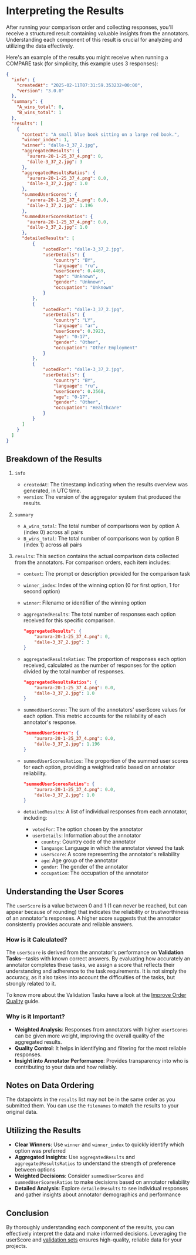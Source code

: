 # Interpreting the Results

After running your comparison order and collecting responses, you'll receive a structured result containing valuable insights from the annotators. Understanding each component of this result is crucial for analyzing and utilizing the data effectively.

Here's an example of the results you might receive when running a COMPARE task (for simplicity, this example uses 3 responses):

```json
{
  "info": {
    "createdAt": "2025-02-11T07:31:59.353232+00:00",
    "version": "3.0.0"
  },
  "summary": {
    "A_wins_total": 0,
    "B_wins_total": 1
  },
  "results": [
    {
      "context": "A small blue book sitting on a large red book.",
      "winner_index": 1,
      "winner": "dalle-3_37_2.jpg",
      "aggregatedResults": {
        "aurora-20-1-25_37_4.png": 0,
        "dalle-3_37_2.jpg": 3
      },
      "aggregatedResultsRatios": {
        "aurora-20-1-25_37_4.png": 0.0,
        "dalle-3_37_2.jpg": 1.0
      },
      "summedUserScores": {
        "aurora-20-1-25_37_4.png": 0.0,
        "dalle-3_37_2.jpg": 1.196
      },
      "summedUserScoresRatios": {
        "aurora-20-1-25_37_4.png": 0.0,
        "dalle-3_37_2.jpg": 1.0
      },
      "detailedResults": [
          {
              "votedFor": "dalle-3_37_2.jpg",
              "userDetails": {
                  "country": "BY",
                  "language": "ru",
                  "userScore": 0.4469,
                  "age": "Unknown",
                  "gender": "Unknown",
                  "occupation": "Unknown"
              }
          },
          {
              "votedFor": "dalle-3_37_2.jpg",
              "userDetails": {
                  "country": "LY",
                  "language": "ar",
                  "userScore": 0.3923,
                  "age": "0-17",
                  "gender": "Other",
                  "occupation": "Other Employment"
              }
          },
          {
              "votedFor": "dalle-3_37_2.jpg",
              "userDetails": {
                  "country": "BY",
                  "language": "ru",
                  "userScore": 0.3568,
                  "age": "0-17",
                  "gender": "Other",
                  "occupation": "Healthcare"
              }
          }
      ]
    }
  ]
}
```

## Breakdown of the Results

1. `info`
    - `createdAt`: The timestamp indicating when the results overview was generated, in UTC time.
    - `version`: The version of the aggregator system that produced the results.

2. `summary`
    - `A_wins_total`: The total number of comparisons won by option A (index 0) across all pairs
    - `B_wins_total`: The total number of comparisons won by option B (index 1) across all pairs

3. `results`: This section contains the actual comparison data collected from the annotators. For comparison orders, each item includes:

    - `context`: The prompt or description provided for the comparison task
    - `winner_index`: Index of the winning option (0 for first option, 1 for second option)
    - `winner`: Filename or identifier of the winning option
    
    - `aggregatedResults`: The total number of responses each option received for this specific comparison.
        ```json
        "aggregatedResults": {
            "aurora-20-1-25_37_4.png": 0,
            "dalle-3_37_2.jpg": 3
        }
        ```

    - `aggregatedResultsRatios`: The proportion of responses each option received, calculated as the number of responses for the option divided by the total number of responses.
        ```json
        "aggregatedResultsRatios": {
            "aurora-20-1-25_37_4.png": 0.0,
            "dalle-3_37_2.jpg": 1.0
        }
        ```

    - `summedUserScores`: The sum of the annotators' userScore values for each option. This metric accounts for the reliability of each annotator's response.
        ```json
        "summedUserScores": {
            "aurora-20-1-25_37_4.png": 0.0,
            "dalle-3_37_2.jpg": 1.196
        }
        ```

    - `summedUserScoresRatios`: The proportion of the summed user scores for each option, providing a weighted ratio based on annotator reliability.
        ```json
        "summedUserScoresRatios": {
            "aurora-20-1-25_37_4.png": 0.0,
            "dalle-3_37_2.jpg": 1.0
        }
        ```

    - `detailedResults`: A list of individual responses from each annotator, including:
        - `votedFor`: The option chosen by the annotator
        - `userDetails`: Information about the annotator
            - `country`: Country code of the annotator
            - `language`: Language in which the annotator viewed the task
            - `userScore`: A score representing the annotator's reliability
            - `age`: Age group of the annotator
            - `gender`: The gender of the annotator
            - `occupation`: The occupation of the annotator

## Understanding the User Scores

The `userScore` is a value between 0 and 1 (1 can never be reached, but can appear because of rounding) that indicates the reliability or trustworthiness of an annotator's responses. A higher score suggests that the annotator consistently provides accurate and reliable answers.

### How is it Calculated?

The `userScore` is derived from the annotator's performance on **Validation Tasks**—tasks with known correct answers. By evaluating how accurately an annotator completes these tasks, we assign a score that reflects their understanding and adherence to the task requirements. It is not simply the accuracy, as it also takes into account the difficulties of the tasks, but strongly related to it.

To know more about the Validation Tasks have a look at the [Improve Order Quality](improve_order_quality.md) guide.

### Why is it Important?

- **Weighted Analysis**: Responses from annotators with higher `userScores` can be given more weight, improving the overall quality of the aggregated results.
- **Quality Control**: It helps in identifying and filtering for the most reliable responses.
- **Insight into Annotator Performance**: Provides transparency into who is contributing to your data and how reliably.

## Notes on Data Ordering

The datapoints in the `results` list may not be in the same order as you submitted them. You can use the `filenames` to match the results to your original data.

## Utilizing the Results

- **Clear Winners**: Use `winner` and `winner_index` to quickly identify which option was preferred
- **Aggregated Insights**: Use `aggregatedResults` and `aggregatedResultsRatios` to understand the strength of preference between options
- **Weighted Decisions**: Consider `summedUserScores` and `summedUserScoresRatios` to make decisions based on annotator reliability
- **Detailed Analysis**: Explore `detailedResults` to see individual responses and gather insights about annotator demographics and performance

## Conclusion

By thoroughly understanding each component of the results, you can effectively interpret the data and make informed decisions. Leveraging the userScore and [validation sets](improve_order_quality.md) ensures high-quality, reliable data for your projects.
